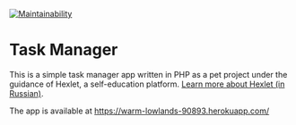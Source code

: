 [![Maintainability](https://api.codeclimate.com/v1/badges/023af4cbe1c5d6eb8380/maintainability)](https://codeclimate.com/github/sol-un/php-project-lvl4/maintainability)

# Task Manager

This is a simple task manager app written in PHP as a pet project under the guidance of Hexlet, a self-education platform. [Learn more about Hexlet (in Russian)](https://ru.hexlet.io/pages/about?utm_source=github&utm_medium=link).

The app is available at https://warm-lowlands-90893.herokuapp.com/